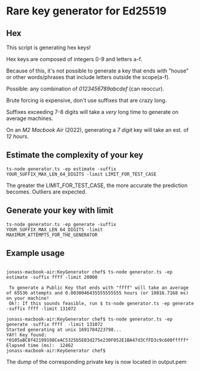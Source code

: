 # Rare key generator for Ed25519

## Hex
This script is generating hex keys! 

Hex keys are composed of integers 0-9 and letters a-f. 

Because of this, it's not possible to generate a key that ends with "house" or other words/phrases that include letters outside the scope(a-f).

Possible: any combination of *0123456789abcdef* (can reoccur).

Brute forcing is expensive, don't use suffixes that are crazy long. 

Suffixes exceeding 7-8 digits will take a *very* long time to generate on average machines.

On an *M2 Macbook Air* (2022), generating a *7 digit* key will take an est. of *12 hours*.

## Estimate the complexity of your key

```
ts-node generator.ts -ep estimate -suffix YOUR_SUFFIX_MAX_LEN_64_DIGITS -limit LIMIT_FOR_TEST_CASE

```
The greater the LIMIT_FOR_TEST_CASE, the more accurate the prediction becomes. Outliers are expected.
## Generate your key with limit

```
ts-node generator.ts -ep generate -suffix YOUR_SUFFIX_MAX_LEN_64_DIGITS -limit MAXIMUM_ATTEMPTS_FOR_THE_GENERATOR
```

## Example usage

```

jonass-macbook-air:KeyGenerator chef$ ts-node generator.ts -ep estimate -suffix ffff -limit 20000

 To generate a Public Key that ends with "ffff" will take an average of 65536 attempts and 0.0030046435555555555 hours (or 10816.7168 ms) on your machine! 
 Ok!: If this sounds feasible, run $ ts-node generator.ts -ep generate -suffix ffff -limit 131072 

jonass-macbook-air:KeyGenerator chef$ ts-node generator.ts -ep generate -suffix ffff  -limit 131072
Started generating at unix 1691784223798...
YAY! Key found:  *0105aBC8f42199198CeAC5325b5E03d275e230F052E1BA47d3CfFD3c9c600fffff*
Elapsed time (ms):  12462
jonass-macbook-air:KeyGenerator chef$ 

```
The dump of the corresponding private key is now located in output.pem